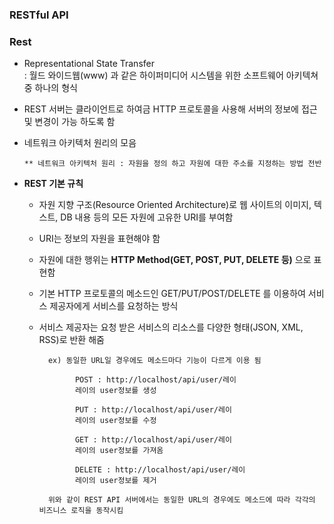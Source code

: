 ### RESTful API

### Rest 
   - Representational State Transfer   
     : 월드 와이드웹(www) 과 같은 하이퍼미디어 시스템을 위한 소프트웨어 아키텍쳐 중 하나의 형식
   - REST 서버는 클라이언트로 하여금 HTTP 프로토콜을 사용해 서버의 정보에 접근 및 변경이 가능 하도록 함 
   - 네트워크 아키텍처 원리의 모음
   
         ** 네트워크 아키텍처 원리 : 자원을 정의 하고 자원에 대한 주소를 지정하는 방법 전반
        
   - **REST 기본 규칙** 
     - 자원 지향 구조(Resource Oriented Architecture)로 웹 사이트의 이미지, 텍스트, DB 내용 등의 모든 자원에 고유한 URI를 부여함
     
     - URI는 정보의 자원을 표현해야 함
     - 자원에 대한 행위는 **HTTP Method(GET, POST, PUT, DELETE 등)** 으로 표현함
     
     - 기본 HTTP 프로토콜의 메소드인 GET/PUT/POST/DELETE 를 이용하여 서비스 제공자에게 서비스를 요청하는 방식
     - 서비스 제공자는 요청 받은 서비스의 리소스를 다양한 형태(JSON, XML, RSS)로 반환 해줌 

             ex) 동일한 URL일 경우에도 메소드마다 기능이 다르게 이용 됨 

                   POST : http://localhost/api/user/레이
                   레이의 user정보를 생성

                   PUT : http://localhost/api/user/레이
                   레이의 user정보를 수정

                   GET : http://localhost/api/user/레이
                   레이의 user정보를 가져옴

                   DELETE : http://localhost/api/user/레이
                   레이의 user정보를 제거

             위와 같이 REST API 서버에서는 동일한 URL의 경우에도 메소드에 따라 각각의 비즈니스 로직을 동작시킴
